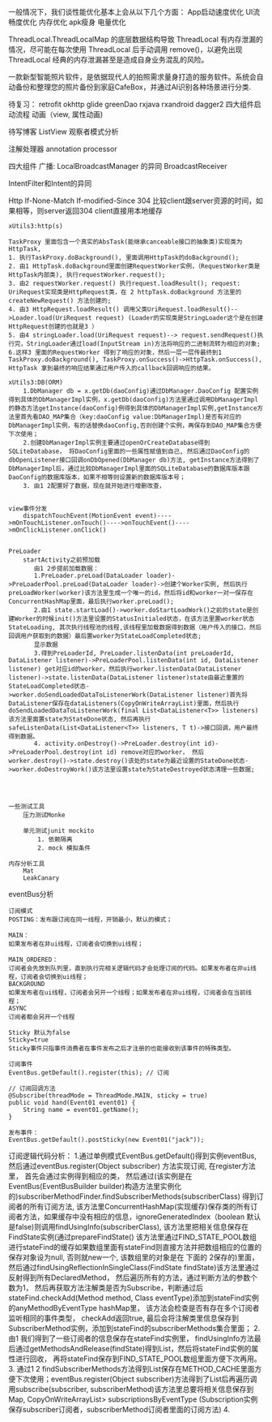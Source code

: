 一般情况下，我们谈性能优化基本上会从以下几个方面：
    App启动速度优化
    UI流畅度优化
    内存优化
    apk瘦身
    电量优化

ThreadLocal.ThreadLocalMap 的底层数据结构导致 ThreadLocal 有内存泄漏的情况，尽可能在每次使用 ThreadLocal 后手动调用 remove()，以避免出现 ThreadLocal 经典的内存泄漏甚至是造成自身业务混乱的风险。

一款新型智能照片软件，是依据现代人的拍照需求量身打造的服务软件。系统会自动备份和整理您的照片备份到家庭CafeBox，并通过AI识别各种场景进行分类.

待复习：
    retrofit okhttp glide greenDao rxjava rxandroid dagger2
    四大组件启动流程
    动画（view, 属性动画)

待写博客
    ListView 观察者模式分析

注解处理器 annotation processor

四大组件
 广播:
  LocalBroadcastManager
  的异同
  BroadcastReceiver
  
  IntentFilter和Intent的异同

  
  Http
    If-None-Match
    If-modified-Since 304 比较client跟server资源的时间，如果相等，则server返回304 client直接用本地缓存

    xUtils3:http(s)

    TaskProxy 里面包含一个真实的AbsTask(能继承canceable接口的抽象类)实现类为HttpTask, 
    1. 执行TaskProxy.doBackground(), 里面调用HttpTask的doBackground();
    2. 由1 HttpTask.doBackground里面创建RequestWorker实例，（RequestWorker类是HttpTask内部类), 执行requestWorker.request();
    3. 由2 requestWorker.request() 执行request.loadResult(); request: UriRequest实现类是HttpRequest类，在 2 httpTask.doBackground 方法里的createNewRequest() 方法创建的;
    4. 由3 HttpRequest.loadResult() 调用父类UriRequest.loadResult()-->Loader.load(UriRequest request) (Loader的实现类是StringLoader这个是在创建HttpRequest创建的也就是3 ）
    5. 由4 stringLoader.load(UriRequest request)--> request.sendRequest()执行完，StringLoader通过load(InputStream in)方法将响应的二进制流转为相应的对象;
    6.这样3 里面的RequestWorker 得到了响应的对象，然后一层一层传最终到1 TaskProxy.doBackground(), TaskProxy.onSuccess()->HttpTask.onSuccess(), HttpTask 拿到最终的响应结果通过用户传入的callback回调响应的结果。
    
    xUtils3:DB(ORM)
        1.DbManager db = x.getDb(daoConfig)通过DbManager.DaoConfig 配置实例得到具体的DbManagerImpl实例，x.getDb(daoConfig)方法里通过调用DbManagerImpl的静态方法getInstance(daoConfig)例得到具体的DbManagerImpl实例,getInstance方法里首先看DAO_MAP集合（key:daoConfig value:DbManagerImpl)是否有对应的DbManagerImpl实例，有的话替换daoConfig,否则创建个实例，再保存到DAO_MAP集合方便下次使用；
        2.创建DbManagerImpl实例主要通过openOrCreateDatabase得到SQLiteDatabase， 将DaoConfig里面的一些属性赋值到自己, 然后通过DaoConfig的dbOpenListener接口回调onDbOpened(DbManager db)方法, getInstance方法得到了DbManagerImpl后，通过比较DbManagerImpl里面的SQLiteDatabase的数据库版本跟DaoConfig的数据库版本，如果不相等则设置新的数据库版本号；
        3. 由1 2配置好了数据，现在就开始进行增删改查，


    view事件分发
        dispatchTouchEvent(MotionEvent event)---->mOnTouchListener.onTouch()---->onTouchEvent()---->mOnClickListener.onClick()


    PreLoader 
        startActivity之前预加载
           由1 2步提前加载数据：
           1.PreLoader.preLoad(DataLoader loader)->PreLoaderPool.preLoad(DataLoader loader)->创建个Worker实例, 然后执行preLoadWorker(worker)该方法里生成一个唯一的id，然后将id和worker一对一保存在ConcurrentHashMap里面，最后执行worker.preLoad();
           2.由1 state.startLoad()->worker.doStartLoadWork()之前的state是创建Worker的时候init()方法里设置的StatusInitialed状态，在该方法里置worker状态StateLoading, 其次执行线程池的线程,该线程里加载数据得到数据（用户传入的接口，然后回调用户获取到的数据）最后置worker为StateLoadCompleted状态;
           显示数据
           3.得到PreLoaderId, PreLoader.listenData(int preLoaderId, DataListener listener)->PreLoaderPool.listenData(int id, DataListener listener) get对应id的worker，然后执行worker.listenData(DataListener listener)->state.listenData(DataListener listener)state由最近重置的StateLoadCompleted状态->worker.doSendLoadedDataToListenerWork(DataListener listener)首先将DataListener保存在dataListeners(CopyOnWriteArrayList)里面，然后执行doSendLoadedDataToListenerWork(final List<DataListener<T>> listeners)该方法里面置state为StateDone状态, 然后再执行safeListenData(List<DataListener<T>> listeners, T t)->接口回调，用户最终得到数据。
           4. activity.onDestroy()->PreLoader.destroy(int id)->PreLoaderPool.destroy(int id) remove对应的worker， 然后worker.destroy()->state.destroy()该处的state为最近设置的StateDone状态->worker.doDestroyWork()该方法里设置state为StateDestroyed状态清理一些数据;




    一些测试工具
        压力测试Monke

        单元测试junit mockito
            1. 依赖隔离
            2. mock 模拟条件

    内存分析工具
        Mat
        LeakCanary


eventBus分析
    
    订阅模式
    POSTING：发布跟订阅在同一线程，开销最小，默认的模式；

    MAIN：
    如果发布者在非ui线程，订阅者会切换到ui线程；

    MAIN_ORDERED：
    订阅者会先放到队列里，直到执行完相关逻辑代码才会处理订阅的代码。如果发布者在非ui线程，订阅者会切换到ui线程；
    BACKGROUND
    如果发布者在ui线程，订阅者会另开一个线程；如果发布者在非ui线程，订阅者会在当前线程；
    ASYNC
    订阅者都会另开一个线程

    Sticky 默认为false
    Sticky=true
    Sticky事件只指事件消费者在事件发布之后才注册的也能接收到该事件的特殊类型。

    订阅事件
    EventBus.getDefault().register(this); // 订阅
    
    // 订阅回调方法
    @Subscribe(threadMode = ThreadMode.MAIN, sticky = true)
    public void hand(Event01 event01) {
        String name = event01.getName();
    }

    发布事件：
    EventBus.getDefault().postSticky(new Event01("jack"));

订阅逻辑代码分析：
    1.通过单例模式EventBus.getDefault()得到实例eventBus, 然后通过eventBus.register(Object subscriber) 方法实现订阅, 在register方法里， 首先会通过实例得到相应的类， 然后通过(该实例是在EventBus(EventBusBuilder builder)构造方法里实例化的)subscriberMethodFinder.findSubscriberMethods(subscriberClass) 得到订阅者的所有订阅方法, 该方法里ConcurrentHashMap(实现缓存)保存类的所有订阅者方法，如果缓存中没有相应的信息，ignoreGeneratedIndex（boolean 默认是false)则调用findUsingInfo(subscriberClass), 该方法里把相关信息保存在FindState实例(通过prepareFindState() 该方法里通过FIND_STATE_POOL数组进行stateFind的缓存如果数组里面有stateFind则直接方法并把数组相应的位置的保存对象设为null, 否则就new一个, 该数组里的对象是在 下面的 2保存的)里面， 然后通过findUsingReflectionInSingleClass(FindState findState)该方法里通过反射得到所有DeclaredMethod， 然后遍历所有的方法，通过判断方法的参数个数为1， 然后再获取方法注解类是否为Subscribe，判断通过后stateFind.checkAdd(Method method, Class<?> eventType)添加到stateFind实例的anyMethodByEventType hashMap里， 该方法会检查是否有存在多个订阅者监听相同的事件类型， checkAdd返回true, 最后会将注解类里信息保存到SubscriberMethod实例，添加到stateFind的subscriberMethods集合里面；
    2. 由1 我们得到了一些订阅者的信息保存在stateFind实例里， findUsingInfo方法最后通过getMethodsAndRelease(findState)得到List<SubscriberMethod>，然后将stateFind实例的属性进行回收， 再将stateFind保存到FIND_STATE_POOL数组里面方便下次再用。
    3. 通过1 2 findSubscriberMethods方法得到List<SubscriberMethod>保存在METHOD_CACHE里面方便下次使用；eventBus.register(Object subscriber)方法得到了List<SubscriberMethod>后再遍历调用subscribe(subscriber, subscriberMethod)该方法里总要将相关信息保存到Map<Class<?>, CopyOnWriteArrayList<Subscription>> subscriptionsByEventType (Subscription实例保存subscriber订阅者，subscriberMethod订阅者里面的订阅方法)
    4.





